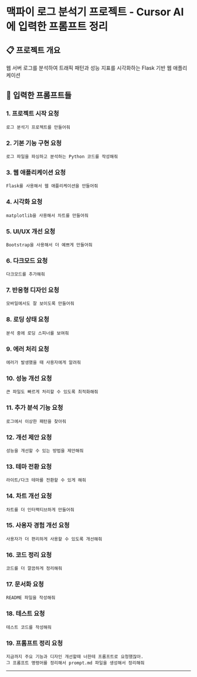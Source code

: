# 맥파이 로그 분석기 프로젝트 - Cursor AI에 입력한 프롬프트 정리

## 📋 프로젝트 개요
웹 서버 로그를 분석하여 트래픽 패턴과 성능 지표를 시각화하는 Flask 기반 웹 애플리케이션

## 💬 입력한 프롬프트들

### 1. 프로젝트 시작 요청
```
로그 분석기 프로젝트를 만들어줘
```

### 2. 기본 기능 구현 요청
```
로그 파일을 파싱하고 분석하는 Python 코드를 작성해줘
```

### 3. 웹 애플리케이션 요청
```
Flask를 사용해서 웹 애플리케이션을 만들어줘
```

### 4. 시각화 요청
```
matplotlib을 사용해서 차트를 만들어줘
```

### 5. UI/UX 개선 요청
```
Bootstrap을 사용해서 더 예쁘게 만들어줘
```

### 6. 다크모드 요청
```
다크모드를 추가해줘
```

### 7. 반응형 디자인 요청
```
모바일에서도 잘 보이도록 만들어줘
```

### 8. 로딩 상태 요청
```
분석 중에 로딩 스피너를 보여줘
```

### 9. 에러 처리 요청
```
에러가 발생했을 때 사용자에게 알려줘
```

### 10. 성능 개선 요청
```
큰 파일도 빠르게 처리할 수 있도록 최적화해줘
```

### 11. 추가 분석 기능 요청
```
로그에서 이상한 패턴을 찾아줘
```

### 12. 개선 제안 요청
```
성능을 개선할 수 있는 방법을 제안해줘
```

### 13. 테마 전환 요청
```
라이트/다크 테마를 전환할 수 있게 해줘
```

### 14. 차트 개선 요청
```
차트를 더 인터랙티브하게 만들어줘
```

### 15. 사용자 경험 개선 요청
```
사용자가 더 편리하게 사용할 수 있도록 개선해줘
```

### 16. 코드 정리 요청
```
코드를 더 깔끔하게 정리해줘
```

### 17. 문서화 요청
```
README 파일을 작성해줘
```

### 18. 테스트 요청
```
테스트 코드를 작성해줘
```

### 19. 프롬프트 정리 요청
```
지금까지 주요 기능과 디자인 개선할때 너한테 프롬프트로 요청했잖아.
그 프롬프트 명령어를 정리해서 prompt.md 파일을 생성해서 정리해줘
```
---
